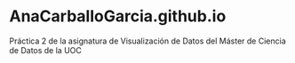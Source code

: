 # AnaCarballoGarcia.github.io
Práctica 2 de la asignatura de Visualización de Datos del Máster de Ciencia de Datos de la UOC
